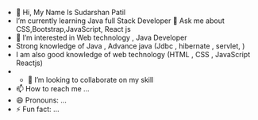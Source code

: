 - 👋 Hi, My Name Is Sudarshan  Patil
-  I’m currently learning Java full Stack Developer
💬 Ask me about CSS,Bootstrap,JavaScript, React js 
- 👀 I’m interested in Web technology , Java Developer 
- Strong knowledge  of Java , Advance java (Jdbc , hibernate , servlet, )
- I am also good knowledge  of web technology (HTML , CSS , JavaScript Reactjs)
 - - 💞️ I’m looking to collaborate on my skill 
- 📫 How to reach me ...
- 😄 Pronouns: ...
- ⚡ Fun fact: ...

<!---
dkpatil707/dkpatil707 is a ✨ special ✨ repository because its `README.md` (this file) appears on your GitHub profile.
You can click the Preview link to take a look at your changes.
--->
